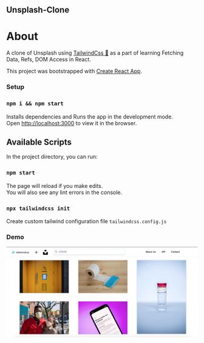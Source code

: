 ## Unsplash-Clone

# About

A clone of Unsplash using [TailwindCss 🚀](https://tailwindcss.com/) as a part of learning Fetching Data, Refs, DOM Access in React.

This project was bootstrapped with [Create React App](https://github.com/facebook/create-react-app).

### Setup

### `npm i && npm start`

Installs dependencies and Runs the app in the development mode.<br />
Open [http://localhost:3000](http://localhost:3000) to view it in the browser.

## Available Scripts

In the project directory, you can run:

### `npm start`

The page will reload if you make edits.<br />
You will also see any lint errors in the console.

### `npx tailwindcss init`

Create custom tailwind configuration file `tailwindcss.config.js`

### Demo

![Output](/demos/output.png "Output")

